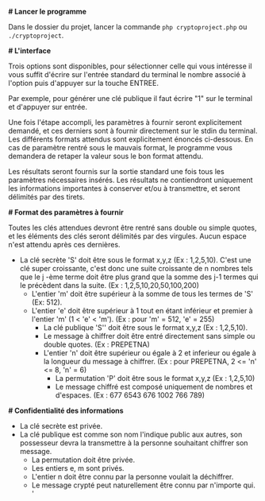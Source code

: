 **# Lancer le programme**

Dans le dossier du projet, lancer la commande `php cryptoproject.php` ou `./cryptoproject`.

**# L'interface**

Trois options sont disponibles, pour sélectionner celle qui vous intéresse il vous suffit d'écrire sur
l'entrée standard du terminal le nombre associé à l'option puis d'appuyer sur la touche ENTREE.

Par exemple, pour générer une clé publique il faut écrire "1" sur le terminal et d'appuyer sur entrée.

Une fois l'étape accompli, les paramètres à fournir seront explicitement demandé, et ces derniers
sont à fournir directement sur le stdin du terminal. Les différents formats attendus sont
explicitement énoncés ci-dessous. En cas de paramètre rentré sous le mauvais format, le programme
vous demandera de retaper la valeur sous le bon format attendu.

Les résultats seront fournis sur la sortie standard une fois tous les paramètres nécessaires insérés.
Les résultats ne contiendront uniquement les informations importantes à conserver et/ou à
transmettre, et seront délimités par des tirets.

**# Format des paramètres à fournir**

Toutes les clés attendues devront être rentré sans double ou simple quotes, et les éléments des clés
seront délimités par des virgules. Aucun espace n'est attendu après ces dernières.

- La clé secrète 'S' doit être sous le format x,y,z (Ex : 1,2,5,10). C'est une clé super croissante,
    c'est donc une suite croissante de n nombres tels que le j -ème terme doit être plus grand
        que la somme des j-1 termes qui le précèdent dans la suite. (Ex : 1,2,5,10,20,50,100,200)
	- L'entier 'm' doit être supérieur à la somme de tous les termes de 'S' (Ex: 512).
	- L'entier 'e' doit être supérieur à 1 tout en étant inférieur et premier à l'entier 'm' (1 < 'e' <
	    'm'). (Ex : pour 'm' = 512, 'e' = 255)
	    - La clé publique 'S'' doit être sous le format x,y,z (Ex : 1,2,5,10).
	    - Le message à chiffrer doit être entré directement sans simple ou double quotes. (Ex :
	        PREPETNA)
		- L'entier 'n' doit être supérieur ou égale à 2 et inferieur ou égale à la longueur du message à
		    chiffrer. (Ex : pour PREPETNA, 2 <= 'n' <= 8, 'n' = 6)
		    - La permutation 'P' doit être sous le format x,y,z (Ex : 1,2,5,10)
		    - Le message chiffré est composé uniquement de nombres et d'espaces. (Ex : 677 6543 676
		        1002 766 789)


**# Confidentialité des informations**

- La clé secrète est privée.
- La clé publique est comme son nom l'indique public aux autres, son possesseur devra la
    transmettre à la personne souhaitant chiffrer son message.
    - La permutation doit être privée.
    - Les entiers e, m sont privés.
    - L'entier n doit être connu par la personne voulait la déchiffrer.
    - Le message crypté peut naturellement être connu par n'importe qui.
    '